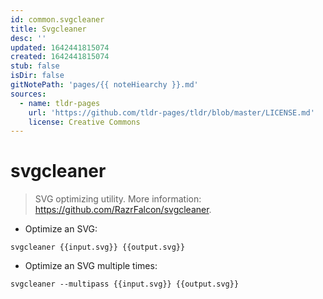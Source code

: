 ```yaml
---
id: common.svgcleaner
title: Svgcleaner
desc: ''
updated: 1642441815074
created: 1642441815074
stub: false
isDir: false
gitNotePath: 'pages/{{ noteHiearchy }}.md'
sources:
  - name: tldr-pages
    url: 'https://github.com/tldr-pages/tldr/blob/master/LICENSE.md'
    license: Creative Commons
---
```

# svgcleaner

> SVG optimizing utility.
> More information: <https://github.com/RazrFalcon/svgcleaner>.

- Optimize an SVG:

`svgcleaner {{input.svg}} {{output.svg}}`

- Optimize an SVG multiple times:

`svgcleaner --multipass {{input.svg}} {{output.svg}}`

